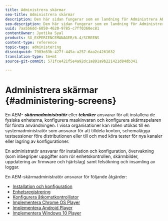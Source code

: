 ```yaml
---
title: Administrera skärmar
seo-title: Administrera skärmar
description: Den här sidan fungerar som en landning för Administrera AEM-skärmar. Följ den här sidan om du vill veta mer om administrativa roller som är kopplade till AEM-skärmar.
seo-description: Den här sidan fungerar som en landning för Administrera AEM-skärmar. Följ den här sidan om du vill veta mer om administrativa roller som är kopplade till AEM-skärmar.
uuid: 7aa5b6dd-6050-4620-9785-c7ff0360ec81
contentOwner: Jyotika Syal
products: SG_EXPERIENCEMANAGER/6.4/SCREENS
content-type: reference
topic-tags: administering
discoiquuid: 7903e83b-427f-445a-a257-6aa2c4261632
translation-type: tm+mt
source-git-commit: 571fce421f5e4a92dc1a891a9b221421d84db341

---
```



# Administrera skärmar {#administering-screens}

En AEM- ***skärmadministratör*** eller ***tekniker*** ansvarar för att installera de fysiska enheterna, konfigurera maskinvaran och konfigurera skärmspelaren för första användningen. I vissa organisationer kan rollen utökas till en systemadministratör som ansvarar för att tilldela konton, schemalägga testsessioner före distributionen eller till och med köra tester för nya kanaler eller lagring av konfigurationer.

En administratör ansvarar för installation och konfiguration, övervakning (som inbegriper uppgifter som rör enhetskontrollen, skärmbilder, uppdatering av firmware och hjärtslag) samt felsökning och insamling av loggar.

En AEM-skärmadministratör ansvarar för följande åtgärder:

* [Installation och konfiguration](configuring-screens-introduction.md)
* [Enhetsregistrering](device-registration.md)
* [Konfigurera åtkomstkontrollistor](setting-up-acls.md)
* [Implementera Chrome OS Player](implementing-chrome-os-player.md)
* [Implementera Android Player](implementing-android-player.md)
* [Implementera Windows 10 Player](implementing-windows-player.md)